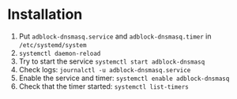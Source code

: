 # Installation

1. Put `adblock-dnsmasq.service` and `adblock-dnsmasq.timer` in `/etc/systemd/system`
2. `systemctl daemon-reload`
3. Try to start the service `systemctl start adblock-dnsmasq`
4. Check logs: `journalctl -u adblock-dnsmasq.service`
5. Enable the service and timer: `systemctl enable adblock-dnsmasq`
6. Check that the timer started: `systemctl list-timers`